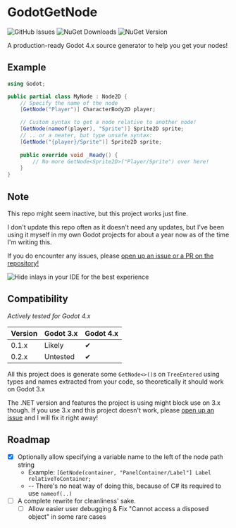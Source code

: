 ﻿# GodotGetNode
![GitHub Issues](https://img.shields.io/github/issues/FlooferLand/GodotGetNode?style=plastic&logoColor=green&link=https%3A%2F%2Fgithub.com%2FFlooferLand%2FGodotGetNode%2Fissues)
![NuGet Downloads](https://img.shields.io/nuget/dt/GodotGetNode?style=plastic&logoColor=orange&link=https%3A%2F%2Fwww.nuget.org%2Fpackages%2FGodotGetNode)
![NuGet Version](https://img.shields.io/nuget/v/GodotGetNode?style=plastic&logoColor=orange&link=https%3A%2F%2Fwww.nuget.org%2Fpackages%2FGodotGetNode)

A production-ready Godot 4.x source generator to help you get your nodes!

## Example
```csharp
using Godot;

public partial class MyNode : Node2D {
	// Specify the name of the node
	[GetNode("Player")] CharacterBody2D player;

	// Custom syntax to get a node relative to another node!
	[GetNode(nameof(player), "Sprite")] Sprite2D sprite;
	// .. or a neater, but type unsafe syntax:
	[GetNode("{player}/Sprite")] Sprite2D sprite;
    
	public override void _Ready() {
		// No more GetNode<Sprite2D>("Player/Sprite") over here!
	}
}
```

## Note
This repo might seem inactive, but this project works just fine.

I don't update this repo often as it doesn't need any updates, but I've been using it myself in my own Godot projects for about a year now as of the time I'm writing this.

If you do encounter any issues, please [open up an issue or a PR on the repository!](https://github.com/FlooferLand/GodotGetNode/issues)

![Hide inlays in your IDE for the best experience](https://raw.githubusercontent.com/FlooferLand/GodotGetNode/main/hideInlays.png)

## Compatibility
_Actively tested for Godot 4.x_

| Version | Godot 3.x | Godot 4.x |
|---------|-----------|-----------|
| 0.1.x   | Likely    | ✔         |
| 0.2.x   | Untested  | ✔         |

All this project does is generate some `GetNode<>()`s on `TreeEntered` using types and names extracted from your code,
so theoretically it should work on Godot 3.x

The .NET version and features the project is using might block use on 3.x though.
If you use 3.x and this project doesn't work, please [open up an issue](https://github.com/FlooferLand/GodotGetNode/issues) and I will fix it right away!

## Roadmap
- [x] Optionally allow specifying a variable name to the left of the node path string
	- Example: `[GetNode(container, "PanelContainer/Label"] Label relativeToContainer;`
    - -- There's no neat way of doing this, because of C# its required to use `nameof(..)`
- [ ] A complete rewrite for cleanliness' sake. 
    - [ ] Allow easier user debugging  &  Fix "Cannot access a disposed object" in some rare cases
